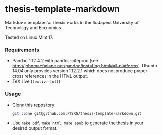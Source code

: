 thesis-template-markdown
========================

Markdown template for thesis works in the Budapest University of Technology and Economics.

Tested on Linux Mint 17.

### Requirements

* Pandoc 1.12.4.2 with pandoc-citeproc (see http://johnmacfarlane.net/pandoc/installing.html#all-platforms). Ubuntu 14.04 only provides version 1.12.2.1 which does not produce proper cross references in the HTML output.
* TeX Live (`texlive-full`)

### Usage

* Clone this repository:
  ```bash
  git clone git@github.com:FTSRG/thesis-template-markdown.git
  ```
  
* Use `make pdf`, `make html`, `make epub` to generate the thesis in your desired output format.
